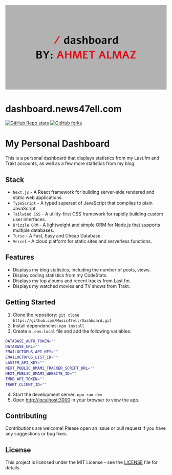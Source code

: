 ![tailwind-nextjs-banner](/public/images/brand/dashboard_repo.png)

# dashboard.news47ell.com

[![GitHub Repo stars](https://img.shields.io/github/stars/Music47ell/Dashboard?style=social)](https://GitHub.com/Music47ell/Dashboard/stargazers/)
[![GitHub forks](https://img.shields.io/github/forks/Music47ell/Dashboard?style=social)](https://GitHub.com/Music47ell/Dashboard/network/)

# My Personal Dashboard

This is a personal dashboard that displays statistics from my Last.fm and Trakt accounts, as well as a few more statistics from my blog.

## Stack

- `Next.js` - A React framework for building server-side rendered and static web applications.
- `TypeScript` - A typed superset of JavaScript that compiles to plain JavaScript.
- `Tailwind CSS` - A utility-first CSS framework for rapidly building custom user interfaces.
- `Drizzle ORM` - A lightweight and simple ORM for Node.js that supports multiple databases.
- `Turso` - A Fast, Easy and Cheap Database.
- `Vercel` - A cloud platform for static sites and serverless functions.

## Features

- Displays my blog statistics, including the number of posts, views.
- Display coding statistics from my CodeStats.
- Displays my top albums and recent tracks from Last.fm.
- Displays my watched movies and TV shows from Trakt.

## Getting Started

1. Clone the repository: `git clone https://github.com/Music47ell/Dashboard.git`
2. Install dependencies: `npm install`
3. Create a `.env.local` file and add the following variables:

```bash
DATABASE_AUTH_TOKEN=""
DATABASE_URL=""
EMAILOCTOPUS_API_KEY=""
EMAILOCTOPUS_LIST_ID=""
LASTFM_API_KEY=""
NEXT_PUBLIC_UMAMI_TRACKER_SCRIPT_URL=""
NEXT_PUBLIC_UMAMI_WEBSITE_ID=""
TMDB_API_TOKEN=""
TRAKT_CLIENT_ID=""
```

4. Start the development server: `npm run dev`
5. Open [http://localhost:3000](http://localhost:3000) in your browser to view the app.

## Contributing

Contributions are welcome! Please open an issue or pull request if you have any suggestions or bug fixes.

## License

This project is licensed under the MIT License - see the [LICENSE](LICENSE) file for details.
